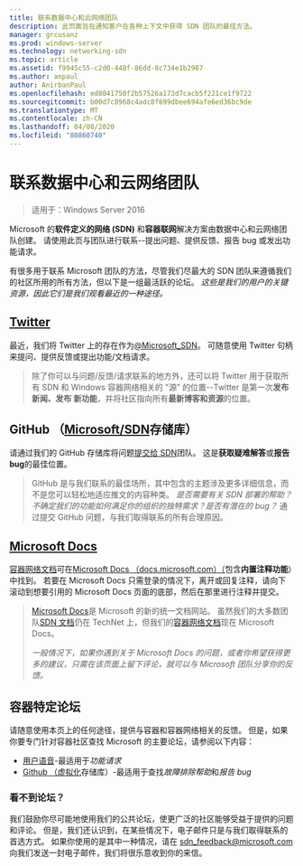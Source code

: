 ```yaml
---
title: 联系数据中心和云网络团队
description: 此页面旨在通知客户在各种上下文中获得 SDN 团队的最佳方法。
manager: grcusanz
ms.prod: windows-server
ms.technology: networking-sdn
ms.topic: article
ms.assetid: f9945c55-c2d0-448f-86dd-8c734e1b2987
ms.author: anpaul
author: AnirbanPaul
ms.openlocfilehash: ed8041750f2b57526a173d7cacb5f221ce1f9722
ms.sourcegitcommit: b00d7c8968c4adc8f699dbee694afe6ed36bc9de
ms.translationtype: MT
ms.contentlocale: zh-CN
ms.lasthandoff: 04/08/2020
ms.locfileid: "80860740"
---
```

# <a name="contact-the-datacenter-and-cloud-networking-team"></a>联系数据中心和云网络团队

> 适用于：Windows Server 2016

Microsoft 的**软件定义的网络 \(SDN\)** 和**容器联网**解决方案由数据中心和云网络团队创建。 请使用此页与团队进行联系--提出问题、提供反馈、报告 bug 或发出功能请求。

有很多用于联系 Microsoft 团队的方法，尽管我们尽最大的 SDN 团队来遵循我们的社区所用的所有方法，但以下是一组最活跃的论坛。 *这些是我们的用户的关键资源，因此它们是我们观看最近的一种途径。*

## <a name="twitter"></a>[Twitter](https://twitter.com/Microsoft_SDN)

最近，我们将 Twitter 上的存在作为[@Microsoft_SDN](https://twitter.com/Microsoft_SDN)。 可随意使用 Twitter 句柄来提问、提供反馈或提出功能/文档请求。
> 除了你可以与问题/反馈/请求联系的地方外，还可以将 Twitter 用于获取所有 SDN 和 Windows 容器网络相关的 "源" 的位置--Twitter 是第一次**发布新闻、发布** **新功能**，并将社区指向所有**最新博客和资源**的位置。

## <a name="github-microsoftsdn-repo"></a>GitHub （[Microsoft/SDN](https://github.com/Microsoft/SDN/issues)存储库）
请通过我们的 GitHub 存储库将问题[提交给 SDN](https://github.com/Microsoft/SDN/issues)团队。 这是**获取疑难解答**或**报告 bug**的最佳位置。

> GitHub 是与我们联系的最佳场所，其中包含的主题涉及更多详细信息，而不是您可以轻松地适应推文的内容种类。 *是否需要有关 SDN 部署的帮助？不确定我们的功能如何满足你的组织的独特需求？是否有潜在的 bug？* 通过提交 GitHub 问题，与我们取得联系的所有合理原因。

## <a name="microsoft-docs"></a>[Microsoft Docs](https://docs.microsoft.com/)
[容器网络文档](https://docs.microsoft.com/virtualization/windowscontainers/manage-containers/container-networking)可在[Microsoft Docs （docs.microsoft.com）（](https://docs.microsoft.com/)包含**内置注释功能**）中找到。 若要在 Microsoft Docs 只需登录的情况下，离开或回复注释，请向下滚动到想要引用的 Microsoft Docs 页面的底部，然后在那里进行注释并提交。

> [Microsoft Docs](https://docs.microsoft.com/)是 Microsoft 的新的统一文档网站。 虽然我们的大多数团队[SDN 文档](https://technet.microsoft.com/windows-server-docs/networking/sdn/software-defined-networking)仍在 TechNet 上，但我们的[容器网络文档](https://docs.microsoft.com/virtualization/windowscontainers/manage-containers/container-networking)现在 Microsoft Docs。
> 
> *一般情况下，如果你遇到关于 Microsoft Docs 的问题，或者你希望获得更多的建议，只需在该页面上留下评论，就可以与 Microsoft 团队分享你的反馈。*

## <a name="container-specific-forums"></a>容器特定论坛
请随意使用本页上的任何途径，提供与容器和容器网络相关的反馈。 但是，如果你要专门针对容器社区查找 Microsoft 的主要论坛，请参阅以下内容：
- [用户语音](https://windowsserver.uservoice.com/forums/304624-containers)-最适用于*功能请求*
- [Github （虚拟化](https://github.com/Microsoft/Virtualization-Documentation)存储库）-最适用于查找*故障排除帮助*和*报告 bug*

### <a name="not-seeing-the-forum-for-you"></a>看不到论坛？ 
我们鼓励你尽可能地使用我们的公共论坛，使更广泛的社区能够受益于提供的问题和评论。 但是，我们还认识到，在某些情况下，电子邮件只是与我们取得联系的首选方式。 如果你使用的是其中一种情况，请在 sdn_feedback@microsoft.com 向我们发送一封电子邮件，我们将很乐意收到你的来信。
